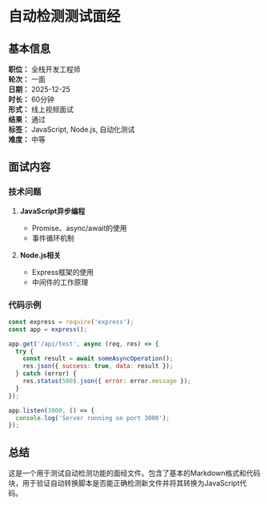 # 自动检测测试面经

## 基本信息

**职位：** 全栈开发工程师  
**轮次：** 一面  
**日期：** 2025-12-25  
**时长：** 60分钟  
**形式：** 线上视频面试  
**结果：** 通过  
**标签：** JavaScript, Node.js, 自动化测试  
**难度：** 中等  

## 面试内容

### 技术问题

1. **JavaScript异步编程**
   - Promise、async/await的使用
   - 事件循环机制

2. **Node.js相关**
   - Express框架的使用
   - 中间件的工作原理

### 代码示例

```javascript
const express = require('express');
const app = express();

app.get('/api/test', async (req, res) => {
  try {
    const result = await someAsyncOperation();
    res.json({ success: true, data: result });
  } catch (error) {
    res.status(500).json({ error: error.message });
  }
});

app.listen(3000, () => {
  console.log('Server running on port 3000');
});
```

## 总结

这是一个用于测试自动检测功能的面经文件。包含了基本的Markdown格式和代码块，用于验证自动转换脚本是否能正确检测新文件并将其转换为JavaScript代码。